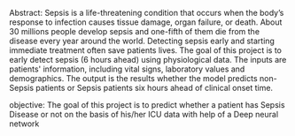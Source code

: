 Abstract:
Sepsis is a life-threatening condition that occurs when the body’s response to infection causes tissue damage, organ failure, or death. 
About 30 millions people develop sepsis and one-fifth of them die from the disease every year around the world. Detecting sepsis early and starting immediate treatment often 
save patients lives. The goal of this project is to early detect sepsis (6 hours ahead) using physiological data. The inputs are patients' information, including vital signs, 
laboratory values and demographics. The output is the results whether the model predicts non-Sepsis patients or Sepsis patients six hours ahead of clinical onset time.

objective:
The goal of this project is to predict whether a patient has Sepsis Disease or not on the basis of his/her ICU data with help of a Deep neural network 

